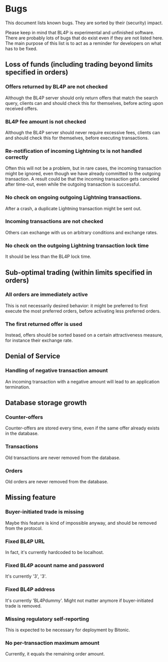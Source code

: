 # Bugs
This document lists known bugs.
They are sorted by their (security) impact.

Please keep in mind that BL4P is experimental and unfinished software.
There are probably lots of bugs that do exist even if they are not listed here.
The main purpose of this list is to act as a reminder for developers on what
has to be fixed.


## Loss of funds (including trading beyond limits specified in orders)

### Offers returned by BL4P are not checked
Although the BL4P server should only return offers that match the search query,
clients can and should check this for themselves, before acting upon received
offers.

### BL4P fee amount is not checked
Although the BL4P server should never require excessive fees,
clients can and should check this for themselves, before executing transactions.


### Re-notification of incoming Lightning tx is not handled correctly
Often this will not be a problem, but in rare cases, the incoming transaction
might be ignored, even though we have already committed to the outgoing
transaction.
A result could be that the incoming transaction gets canceled after time-out,
even while the outgoing transaction is successful.


### No check on ongoing outgoing Lightning transactions.
After a crash, a duplicate Lightning transaction might be sent out.


### Incoming transactions are not checked
Others can exchange with us on arbitrary conditions and exchange rates.


### No check on the outgoing Lightning transaction lock time
It should be less than the BL4P lock time.


## Sub-optimal trading (within limits specified in orders)

### All orders are immediately active
This is not necessarily desired behavior: it might be preferred to first
execute the most preferred orders, before activating less preferred orders.

### The first returned offer is used
Instead, offers should be sorted based on a certain attractiveness measure,
for instance their exchange rate.


## Denial of Service

### Handling of negative transaction amount
An incoming transaction with a negative amount will lead to an application
termination.


## Database storage growth

### Counter-offers
Counter-offers are stored every time, even if the same offer already exists in
the database.

### Transactions
Old transactions are never removed from the database.

### Orders
Old orders are never removed from the database.


## Missing feature

### Buyer-initiated trade is missing
Maybe this feature is kind of impossible anyway, and should be removed from the
protocol.


### Fixed BL4P URL
In fact, it's currently hardcoded to be localhost.


### Fixed BL4P acount name and password
It's currently '3', '3'.


### Fixed BL4P address
It's currently 'BL4Pdummy'.
Might not matter anymore if buyer-initiated trade is removed.


### Missing regulatory self-reporting
This is expected to be necessary for deployment by Bitonic.


### No per-transaction maximum amount
Currently, it equals the remaining order amount.

